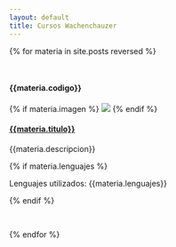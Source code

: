 ```yaml
---
layout: default
title: Cursos Wachenchauzer
---
```


<div class="call-outs-container">


{% for materia in site.posts reversed %}

<pre> </pre>

<div class="call-out" style="background-color:{{materia.color}}">
  <h4>{{materia.codigo}}</h4>
  {% if materia.imagen %} <img src="{{materia.imagen}}"> {% endif %}
  <a href="{{materia.sitio}}" title="{{materia.titulo}}"><h4>{{materia.titulo}}</h4></a>
  <p>{{materia.descripcion}}</p>
  {% if materia.lenguajes %} <p>Lenguajes utilizados: {{materia.lenguajes}}</p> {% endif %}
</div>

<pre> </pre>

{% endfor %}

</div>